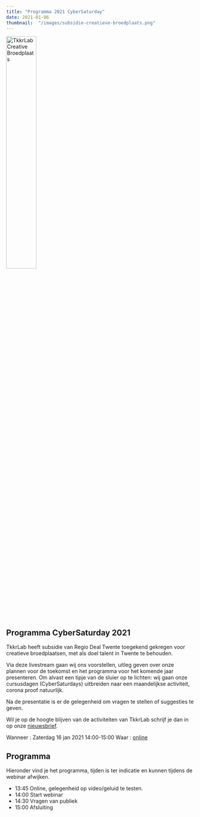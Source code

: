 ```yaml
---
title: "Programma 2021 CyberSaturday"
date: 2021-01-06
thumbnail:  "/images/subsidie-creatieve-broedplaats.png"
---
```


<img alt="TkkrLab Creative Broedplaats" src= "/images/subsidie-creatieve-broedplaats.png" height="40%" width="40%" align="middle">

## Programma CyberSaturday 2021

TkkrLab heeft subsidie van Regio Deal Twente toegekend gekregen voor creatieve broedplaatsen, met als doel talent in Twente te behouden. 

Via deze livestream gaan wij ons voorstellen, uitleg geven over onze plannen voor de toekomst en het programma voor het komende jaar presenteren. Om alvast een tipje van de sluier op te lichten: wij gaan onze cursusdagen (CyberSaturdays) uitbreiden naar een maandelijkse activiteit, corona proof natuurlijk.

Na de presentatie is er de gelegenheid om vragen te stellen of suggesties te geven.

Wil je op de hoogte blijven van de activiteiten van TkkrLab schrijf je dan in op onze [nieuwsbrief](http://eepurl.com/gLxrLD).

Wanneer : Zaterdag 16 jan 2021 14:00-15:00
Waar : [online](https://bbb.do.speakup.nl/b/dav-fxz-fhn)

## Programma
Hieronder vind je het programma, tijden is ter indicatie en kunnen tijdens de webinar afwijken.

* 13:45 Online, gelegenheid op video/geluid te testen.
* 14:00 Start webinar
* 14:30 Vragen van publiek
* 15:00 Afsluiting
